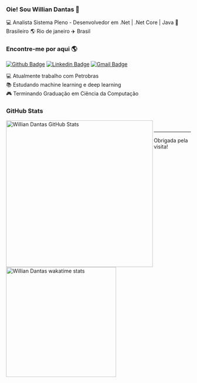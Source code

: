 ### Oie! Sou Willian Dantas 👋

💻 Analista Sistema Pleno - Desenvolvedor em .Net | .Net Core | Java  🏡 Brasileiro 🌎 Rio de janeiro ✈️ Brasil

### Encontre-me por aqui 🌎
[![Github Badge](https://img.shields.io/badge/-Github-000?style=flat-square&logo=Github&logoColor=white&link=https://github.com/WillianDantas)](https://github.com/WillianDantas)
[![Linkedin Badge](https://img.shields.io/badge/-Linkedin-blue?style=flat-square&logo=Linkedin&logoColor=white&link=https://www.linkedin.com/in/willian-dantas-0b8b77112)](https://www.linkedin.com/in/willian-dantas-0b8b77112)
[![Gmail Badge](https://img.shields.io/badge/-Gmail-c14438?style=flat-square&logo=Gmail&logoColor=white&link=mailto:williansilva1991@gmail.com)](mailto:williansilva1991@gmail.com)

💻 Atualmente trabalho com Petrobras <br/>
📚 Estudando machine learning e deep learning<br/>
🎮 Terminando Graduação em Ciência da Computação<br/>

### GitHub Stats

<img title="Willian Dantas GitHub Stats" align="left" heigth="300" width="400" src="https://github-readme-stats.vercel.app/api?username=WillianDantas&hide=issues&count_private=true&icon_color=79ff97&text_color=fff&title_color=fff&bg_color=151515&show_icons=true)"
/>

<img title="Willian Dantas wakatime stats" align="left" heigth="300" width="300" src="https://github-readme-stats.vercel.app/api/top-langs/?username=WillianDantas&layout=compact&title_color=000" />

<br/>

---
<p>Obrigada pela visita!</p>
</samp>

